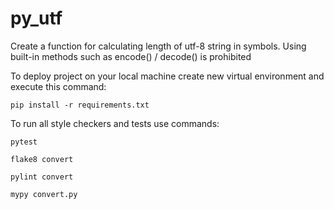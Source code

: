 # py_utf

Create a function for calculating length of utf-8 string in symbols. Using built-in methods such as encode() / decode() is prohibited

To deploy project on your local machine create new virtual environment and execute this command:

`pip install -r requirements.txt`

To run all style checkers and tests use commands:

`pytest`

`flake8 convert`

`pylint convert`

`mypy convert.py`